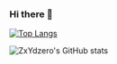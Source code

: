### Hi there 👋

<!--
**ZxYdzero/ZxYdzero** is a ✨ _special_ ✨ repository because its `README.md` (this file) appears on your GitHub profile.

Here are some ideas to get you started:

- 🔭 I’m currently working on ...
- 🌱 I’m currently learning ...
- 👯 I’m looking to collaborate on ...
- 🤔 I’m looking for help with ...
- 💬 Ask me about ...
- 📫 How to reach me: ...
- 😄 Pronouns: ...
- ⚡ Fun fact: ...
-->
[![Top Langs](https://github-readme-stats.vercel.app/api/top-langs/?username=ZxYdzero)](https://github.com/anuraghazra/github-readme-stats)

![ZxYdzero's GitHub stats](https://github-readme-stats.vercel.app/api?username=ZxYdzero&show_icons=true&theme=ambient_gradient)
